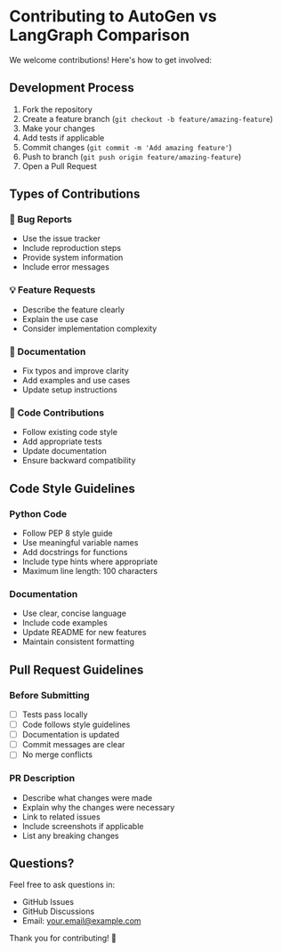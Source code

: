 # Contributing to AutoGen vs LangGraph Comparison

We welcome contributions! Here's how to get involved:

## Development Process

1. Fork the repository
2. Create a feature branch (`git checkout -b feature/amazing-feature`)
3. Make your changes
4. Add tests if applicable
5. Commit changes (`git commit -m 'Add amazing feature'`)
6. Push to branch (`git push origin feature/amazing-feature`)
7. Open a Pull Request

## Types of Contributions

### 🐛 Bug Reports
- Use the issue tracker
- Include reproduction steps
- Provide system information
- Include error messages

### 💡 Feature Requests
- Describe the feature clearly
- Explain the use case
- Consider implementation complexity

### 📝 Documentation
- Fix typos and improve clarity
- Add examples and use cases
- Update setup instructions

### 🔧 Code Contributions
- Follow existing code style
- Add appropriate tests
- Update documentation
- Ensure backward compatibility

## Code Style Guidelines

### Python Code
- Follow PEP 8 style guide
- Use meaningful variable names
- Add docstrings for functions
- Include type hints where appropriate
- Maximum line length: 100 characters

### Documentation
- Use clear, concise language
- Include code examples
- Update README for new features
- Maintain consistent formatting

## Pull Request Guidelines

### Before Submitting
- [ ] Tests pass locally
- [ ] Code follows style guidelines
- [ ] Documentation is updated
- [ ] Commit messages are clear
- [ ] No merge conflicts

### PR Description
- Describe what changes were made
- Explain why the changes were necessary
- Link to related issues
- Include screenshots if applicable
- List any breaking changes

## Questions?

Feel free to ask questions in:
- GitHub Issues
- GitHub Discussions
- Email: your.email@example.com

Thank you for contributing! 🎉